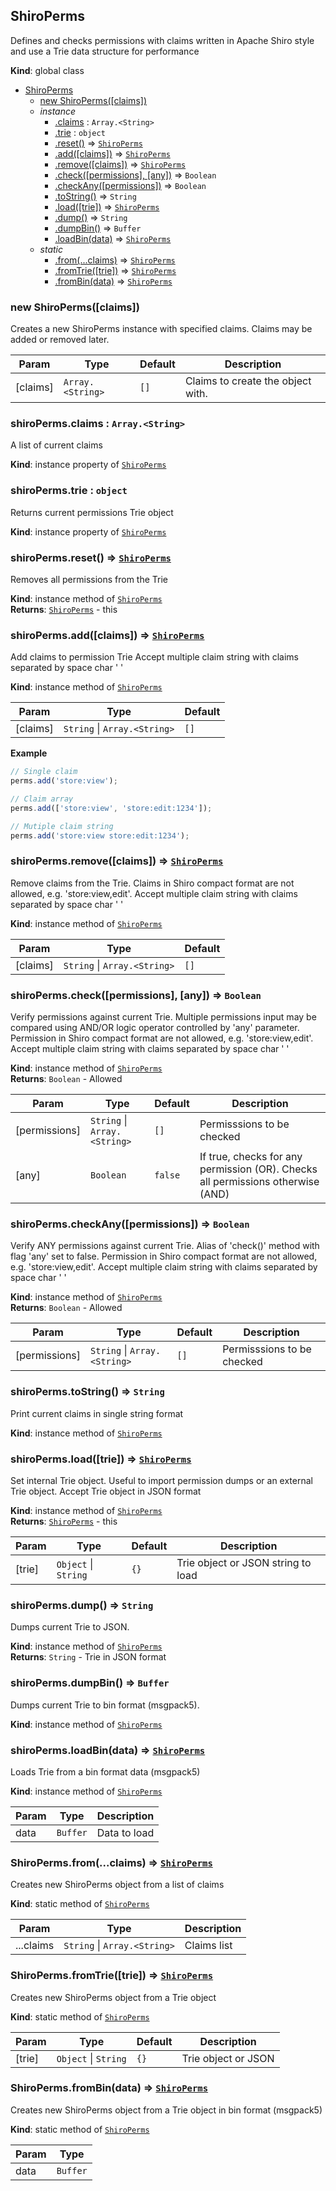 <a name="ShiroPerms"></a>

## ShiroPerms
Defines and checks permissions with claims written in Apache Shiro style
and use a Trie data structure for performance

**Kind**: global class  

* [ShiroPerms](#ShiroPerms)
    * [new ShiroPerms([claims])](#new_ShiroPerms_new)
    * _instance_
        * [.claims](#ShiroPerms+claims) : <code>Array.&lt;String&gt;</code>
        * [.trie](#ShiroPerms+trie) : <code>object</code>
        * [.reset()](#ShiroPerms+reset) ⇒ [<code>ShiroPerms</code>](#ShiroPerms)
        * [.add([claims])](#ShiroPerms+add) ⇒ [<code>ShiroPerms</code>](#ShiroPerms)
        * [.remove([claims])](#ShiroPerms+remove) ⇒ [<code>ShiroPerms</code>](#ShiroPerms)
        * [.check([permissions], [any])](#ShiroPerms+check) ⇒ <code>Boolean</code>
        * [.checkAny([permissions])](#ShiroPerms+checkAny) ⇒ <code>Boolean</code>
        * [.toString()](#ShiroPerms+toString) ⇒ <code>String</code>
        * [.load([trie])](#ShiroPerms+load) ⇒ [<code>ShiroPerms</code>](#ShiroPerms)
        * [.dump()](#ShiroPerms+dump) ⇒ <code>String</code>
        * [.dumpBin()](#ShiroPerms+dumpBin) ⇒ <code>Buffer</code>
        * [.loadBin(data)](#ShiroPerms+loadBin) ⇒ [<code>ShiroPerms</code>](#ShiroPerms)
    * _static_
        * [.from(...claims)](#ShiroPerms.from) ⇒ [<code>ShiroPerms</code>](#ShiroPerms)
        * [.fromTrie([trie])](#ShiroPerms.fromTrie) ⇒ [<code>ShiroPerms</code>](#ShiroPerms)
        * [.fromBin(data)](#ShiroPerms.fromBin) ⇒ [<code>ShiroPerms</code>](#ShiroPerms)

<a name="new_ShiroPerms_new"></a>

### new ShiroPerms([claims])
Creates a new ShiroPerms instance with specified claims.
Claims may be added or removed later.


| Param | Type | Default | Description |
| --- | --- | --- | --- |
| [claims] | <code>Array.&lt;String&gt;</code> | <code>[]</code> | Claims to create the object with. |

<a name="ShiroPerms+claims"></a>

### shiroPerms.claims : <code>Array.&lt;String&gt;</code>
A list of current claims

**Kind**: instance property of [<code>ShiroPerms</code>](#ShiroPerms)  
<a name="ShiroPerms+trie"></a>

### shiroPerms.trie : <code>object</code>
Returns current permissions Trie object

**Kind**: instance property of [<code>ShiroPerms</code>](#ShiroPerms)  
<a name="ShiroPerms+reset"></a>

### shiroPerms.reset() ⇒ [<code>ShiroPerms</code>](#ShiroPerms)
Removes all permissions from the Trie

**Kind**: instance method of [<code>ShiroPerms</code>](#ShiroPerms)  
**Returns**: [<code>ShiroPerms</code>](#ShiroPerms) - this  
<a name="ShiroPerms+add"></a>

### shiroPerms.add([claims]) ⇒ [<code>ShiroPerms</code>](#ShiroPerms)
Add claims to permission Trie
Accept multiple claim string with claims separated by space char ' '

**Kind**: instance method of [<code>ShiroPerms</code>](#ShiroPerms)  

| Param | Type | Default |
| --- | --- | --- |
| [claims] | <code>String</code> \| <code>Array.&lt;String&gt;</code> | <code>[]</code> |

**Example**  
```js
// Single claim
perms.add('store:view');

// Claim array
perms.add(['store:view', 'store:edit:1234']);

// Mutiple claim string
perms.add('store:view store:edit:1234');
```
<a name="ShiroPerms+remove"></a>

### shiroPerms.remove([claims]) ⇒ [<code>ShiroPerms</code>](#ShiroPerms)
Remove claims from the Trie.
Claims in Shiro compact format are not allowed, e.g. 'store:view,edit'.
Accept multiple claim string with claims separated by space char ' '

**Kind**: instance method of [<code>ShiroPerms</code>](#ShiroPerms)  

| Param | Type | Default |
| --- | --- | --- |
| [claims] | <code>String</code> \| <code>Array.&lt;String&gt;</code> | <code>[]</code> |

<a name="ShiroPerms+check"></a>

### shiroPerms.check([permissions], [any]) ⇒ <code>Boolean</code>
Verify permissions against current Trie.
Multiple permissions input may be compared using AND/OR logic operator
controlled by 'any' parameter.
Permission in Shiro compact format are not allowed, e.g. 'store:view,edit'.
Accept multiple claim string with claims separated by space char ' '

**Kind**: instance method of [<code>ShiroPerms</code>](#ShiroPerms)  
**Returns**: <code>Boolean</code> - Allowed  

| Param | Type | Default | Description |
| --- | --- | --- | --- |
| [permissions] | <code>String</code> \| <code>Array.&lt;String&gt;</code> | <code>[]</code> | Permisssions to be checked |
| [any] | <code>Boolean</code> | <code>false</code> | If true, checks for any permission (OR). Checks all permissions otherwise (AND) |

<a name="ShiroPerms+checkAny"></a>

### shiroPerms.checkAny([permissions]) ⇒ <code>Boolean</code>
Verify ANY permissions against current Trie.
Alias of 'check()' method with flag 'any' set to false.
Permission in Shiro compact format are not allowed, e.g. 'store:view,edit'.
Accept multiple claim string with claims separated by space char ' '

**Kind**: instance method of [<code>ShiroPerms</code>](#ShiroPerms)  
**Returns**: <code>Boolean</code> - Allowed  

| Param | Type | Default | Description |
| --- | --- | --- | --- |
| [permissions] | <code>String</code> \| <code>Array.&lt;String&gt;</code> | <code>[]</code> | Permisssions to be checked |

<a name="ShiroPerms+toString"></a>

### shiroPerms.toString() ⇒ <code>String</code>
Print current claims in single string format

**Kind**: instance method of [<code>ShiroPerms</code>](#ShiroPerms)  
<a name="ShiroPerms+load"></a>

### shiroPerms.load([trie]) ⇒ [<code>ShiroPerms</code>](#ShiroPerms)
Set internal Trie object. Useful to import permission dumps or
an external Trie object.
Accept Trie object in JSON format

**Kind**: instance method of [<code>ShiroPerms</code>](#ShiroPerms)  
**Returns**: [<code>ShiroPerms</code>](#ShiroPerms) - this  

| Param | Type | Default | Description |
| --- | --- | --- | --- |
| [trie] | <code>Object</code> \| <code>String</code> | <code>{}</code> | Trie object or JSON string to load |

<a name="ShiroPerms+dump"></a>

### shiroPerms.dump() ⇒ <code>String</code>
Dumps current Trie to JSON.

**Kind**: instance method of [<code>ShiroPerms</code>](#ShiroPerms)  
**Returns**: <code>String</code> - Trie in JSON format  
<a name="ShiroPerms+dumpBin"></a>

### shiroPerms.dumpBin() ⇒ <code>Buffer</code>
Dumps current Trie to bin format (msgpack5).

**Kind**: instance method of [<code>ShiroPerms</code>](#ShiroPerms)  
<a name="ShiroPerms+loadBin"></a>

### shiroPerms.loadBin(data) ⇒ [<code>ShiroPerms</code>](#ShiroPerms)
Loads Trie from a bin format data (msgpack5)

**Kind**: instance method of [<code>ShiroPerms</code>](#ShiroPerms)  

| Param | Type | Description |
| --- | --- | --- |
| data | <code>Buffer</code> | Data to load |

<a name="ShiroPerms.from"></a>

### ShiroPerms.from(...claims) ⇒ [<code>ShiroPerms</code>](#ShiroPerms)
Creates new ShiroPerms object from a list of claims

**Kind**: static method of [<code>ShiroPerms</code>](#ShiroPerms)  

| Param | Type | Description |
| --- | --- | --- |
| ...claims | <code>String</code> \| <code>Array.&lt;String&gt;</code> | Claims list |

<a name="ShiroPerms.fromTrie"></a>

### ShiroPerms.fromTrie([trie]) ⇒ [<code>ShiroPerms</code>](#ShiroPerms)
Creates new ShiroPerms object from a Trie object

**Kind**: static method of [<code>ShiroPerms</code>](#ShiroPerms)  

| Param | Type | Default | Description |
| --- | --- | --- | --- |
| [trie] | <code>Object</code> \| <code>String</code> | <code>{}</code> | Trie object or JSON |

<a name="ShiroPerms.fromBin"></a>

### ShiroPerms.fromBin(data) ⇒ [<code>ShiroPerms</code>](#ShiroPerms)
Creates new ShiroPerms object from a Trie object in bin format (msgpack5)

**Kind**: static method of [<code>ShiroPerms</code>](#ShiroPerms)  

| Param | Type |
| --- | --- |
| data | <code>Buffer</code> |
